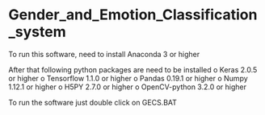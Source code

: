 # Gender_and_Emotion_Classification_system



To run this software, need to install Anaconda 3 or higher


After that following python packages are need to be installed 
 o	Keras 2.0.5 or higher
 o	Tensorflow 1.1.0 or higher
 o	Pandas 0.19.1 or higher
 o	Numpy 1.12.1 or higher
 o	H5PY 2.7.0 or higher
 o	OpenCV-python 3.2.0 or higher


To run the software just double click on GECS.BAT
